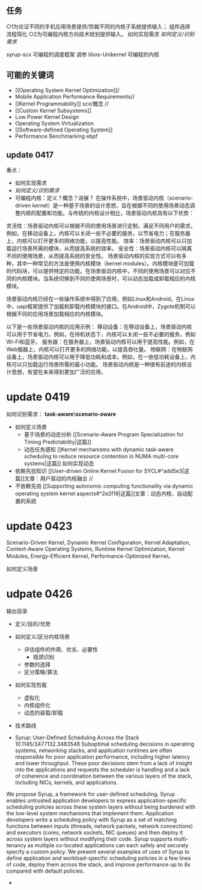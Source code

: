 ## 任务
○1为论证不同的手机应用场景提供/剪裁不同的内核子系统提供输入；
	组件选择
	流程简化
○2为可编程内核方向技术规划提供输入。
	如何实现需求
	*如何定义/识别需求*

syrup-scx 可编程的调度框架 调参
libos-Unikernel 可编程的内核 
## 可能的关键词
- [[Operating System Kernel Optimization]]/
- Mobile Application Performance Requirements//
- [[Kernel Programmability]] scx/概念 //
- [[Custom Kernel Subsystems]]
- Low Power Kernel Design
- Operating System Virtualization
- [[Software-defined Operating System]]
- Performance Benchmarking
ebpf
## update 0417
重点：
- 如何实现需求
- *如何定义/识别需求*
- 可编程内核：定义？概念？进展？
在操作系统中，场景驱动内核（scenario-driven kernel）是一种基于场景的设计思想，旨在根据不同的使用场景动态调整内核的配置和功能。与传统的内核设计相比，场景驱动内核具有以下优势：

灵活性：场景驱动内核可以根据不同的使用场景进行定制，满足不同用户的需求。例如，在移动设备上，内核可以关闭一些不必要的服务，以节省电力；在服务器上，内核可以打开更多的网络功能，以提高性能。
效率：场景驱动内核可以只加载运行场景所需的模块，从而提高系统的效率。
安全性：场景驱动内核可以隔离不同的使用场景，从而提高系统的安全性。
场景驱动内核的实现方式可以有多种，其中一种常见的方法是使用内核模块（kernel modules）。内核模块是可加载的代码块，可以提供特定的功能。在场景驱动内核中，不同的使用场景可以对应不同的内核模块。当系统切换到不同的使用场景时，可以动态加载或卸载相应的内核模块。

场景驱动内核已经在一些操作系统中得到了应用，例如Linux和Android。在Linux中，uapi框架提供了加载和卸载内核模块的接口。在Android中，Zygote机制可以根据不同的应用场景加载相应的内核模块。

以下是一些场景驱动内核的应用示例：
移动设备：在移动设备上，场景驱动内核可以用于节省电力。例如，在待机状态下，内核可以关闭一些不必要的服务，例如Wi-Fi和蓝牙。
服务器：在服务器上，场景驱动内核可以用于提高性能。例如，在Web服器上，内核可以打开更多的网络功能，以提高吞吐量。
物联网：在物联网设备上，场景驱动内核可以用于降低功耗和成本。例如，在一些低功耗设备上，内核可以只加载运行场景所需的最小功能。
场景驱动内核是一种很有前途的内核设计思想，有望在未来得到更加广泛的应用。

# update 0419
如何识别需求：
**task-aware**\\**scenario-aware**
- 如何定义场景
	- 基于场景的动态分析 [[Scenario-Aware Program Specialization for Timing Predictability|这篇]]
	- 动态任务感知 [[Kernel mechanisms with dynamic task-aware scheduling to reduce resource contention in NUMA multi-core systems|这篇]]
如何实现动态 
- 依赖先验知识 [[User-driven Online Kernel Fusion for SYCL#^add5e3|这篇]]文章：用户驱动的内核融合 //
- 不依赖先验 [[Supporting autonomic computing functionality via dynamic operating system kernel aspects#^2e2f18|这篇]]文章：动态内核、自动配置的系统

# update 0423
Scenario-Driven Kernel, Dynamic Kernel Configuration, Kernel Adaptation, Context-Aware Operating Systems, Runtime Kernel Optimization, Kernel Modules, Energy-Efficient Kernel, Performance-Optimized Kernel。

如何定义场景

# udpate 0426
输出目录
- 定义/目的/优势
- 如何定义/区分内核场景
	- 评估组件的作用、优劣、必要性
		- 瓶颈识别
	- 参数的选择
	- 区分策略/算法
- 如何实现剪裁
	- 虚拟化
	- 内核组件化
	- 动态的装载/卸载
- 技术路线

- Syrup: User-Defined Scheduling Across the Stack
	10.1145/3477132.3483548
Suboptimal scheduling decisions in operating systems, networking stacks, and application runtimes are often responsible for poor application performance, including higher latency and lower throughput. These poor decisions stem from a lack of insight into the applications and requests the scheduler is handling and a lack of coherence and coordination between the various layers of the stack, including NICs, kernels, and applications.

We propose Syrup, a framework for user-defined scheduling. Syrup enables untrusted application developers to express application-specific scheduling policies across these system layers without being burdened with the low-level system mechanisms that implement them. Application developers write a scheduling policy with Syrup as a set of matching functions between inputs (threads, network packets, network connections) and executors (cores, network sockets, NIC queues) and then deploy it across system layers without modifying their code. Syrup supports multi-tenancy as multiple co-located applications can each safely and securely specify a custom policy. We present several examples of uses of Syrup to define application and workload-specific scheduling policies in a few lines of code, deploy them across the stack, and improve performance up to 8x compared with default policies. 

- 